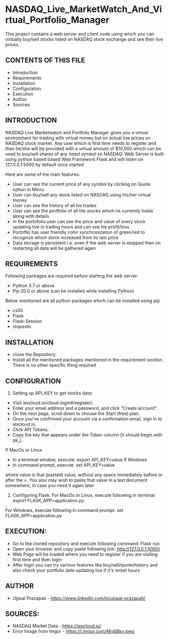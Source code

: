 # NASDAQ_Live_MarketWatch_And_Virtual_Portfolio_Manager
This project contains a web server and client code using which you can virtually buy/sell stocks listed on NASDAQ stock exchange and see their live prices.

CONTENTS OF THIS FILE
---------------------

 * Introduction
 * Requirements
 * Installation
 * Configuration
 * Execution
 * Author
 * Sources


INTRODUCTION
------------

NASDAQ Live Marketwatch and Portfolio Manager gives you a virtual environment for trading with virtual money but on 
actual live prices on NASDAQ stock market. 
Any user which is first time needs to register and then he/she will be provided with a virtual amount of $10,000
which can be used to buy/sell shares of any listed symbol on NASDAQ. 
Web Server is built using python based based Web Framework Flask and will listen on 127.0.0.1:5000 by default once started

Here are some of the main features:
 * User can see the current price of any symbol by clicking on Quote option in Menu
 * User can buy/sell any stock listed on NASDAQ using his/her virtual money
 * User can see the history of all his trades
 * User can see the portfolio of all the stocks which he currently holds along with details
 * In the portofolio user can see the price and value of every stock updating live in trading hours and can see his profit/loss
 * Portoflio has user friendly color synchronization of green/red to recognize which stock increased from its last price
 * Data storage is persistent i.e. even if the web server is stopped then on restarting all data will be gathered again


REQUIREMENTS
------------

Following packages are required before starting the web server:
   - Python 3.7 or above
   - Pip 20.0 or above (can be installed while installing Python)

   Below mentioned are all python packages which can be installed using pip
   - cs50
   - Flask 
   - Flask-Session
   - requests



INSTALLATION
------------

- clone the Repository
- Install all the mentioned packages mentioned in the requirement section. There is no other specific thing required


CONFIGURATION
-------------

1) Setting up API_KEY to get stocks data:

- Visit iexcloud.io/cloud-login#/register/.
- Enter your email address and a password, and click “Create account”.
- On the next page, scroll down to choose the Start (free) plan.
- Once you’ve confirmed your account via a confirmation email, sign in to iexcloud.io.
- Click API Tokens.
- Copy the key that appears under the Token column (it should begin with pk_).

If MacOs or Linux
- In a terminal window, execute:
export API_KEY=value
If Windows
- In command prompt, execute:
set API_KEY=value

where value is that (pasted) value, without any space immediately before or after the =. You also may wish to paste that value in a text document somewhere, in case you need it again later


2) Configuring Flask:
  For MacOs or Linux, execute following in terminal:
      export FLASK_APP=application.py

  For Windows, execute following in command prompt:
      set FLASK_APP=application.py



EXECUTION:
---------

- Go to the cloned repository and execute following command:
      Flask run
- Open your browser and copy paste following link:
      http://127.0.0.1:5000/
- Web Page will be loaded where you need to register if you are visiting first time and then login
- After login you can try various features like buy/sell/quote/history and also check your portfolio date updating live if it's mrket hours 



AUTHOR
-----------

 * Ujjwal Prazapati - https://www.linkedin.com/in/ujjwal-prazapati/



SOURCES:
----------

 * NASDAQ Market Data  - https://iexcloud.io/
 * Error Image from Imgur - https://i.imgur.com/Mr4tBkv.jpeg 



